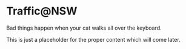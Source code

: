# Traffic@NSW
Bad things happen when your cat walks all over the keyboard.

This is just a placeholder for the proper content which will come later.